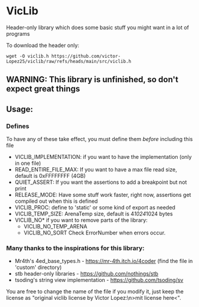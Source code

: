 # VicLib

Header-only library which does some basic stuff you might want in a lot of programs

To download the header only:
```console
wget -O viclib.h https://github.com/victor-Lopez25/viclib/raw/refs/heads/main/src/viclib.h
```

## WARNING: This library is unfinished, so don't expect great things

## Usage:
### Defines

To have any of these take effect, you must define them _before_ including this file
 - VICLIB_IMPLEMENTATION: if you want to have the implementation (only in one file)
 - READ_ENTIRE_FILE_MAX: If you want to have a max file read size, default is 0xFFFFFFFF (4GB)
 - QUIET_ASSERT: If you want the assertions to add a breakpoint but not print
 - RELEASE_MODE: Have some stuff work faster, right now, assertions get compiled out when this is defined
 - VICLIB_PROC: define to 'static' or some kind of export as needed
 - VICLIB_TEMP_SIZE: ArenaTemp size, default is 4*1024*1024 bytes
 - VICLIB_NO* if you want to remove parts of the library:
   - VICLIB_NO_TEMP_ARENA
   - VICLIB_NO_SORT
Check ErrorNumber when errors occur.

### Many thanks to the inspirations for this library:
 - Mr4th's 4ed_base_types.h - https://mr-4th.itch.io/4coder (find the file in 'custom' directory)
 - stb header-only libraries - https://github.com/nothings/stb
 - tsoding's string view implementation - https://github.com/tsoding/sv

You are free to change the name of the file if you modify it, just keep the license as "original viclib license by Victor Lopez:\n>mit license here<".
